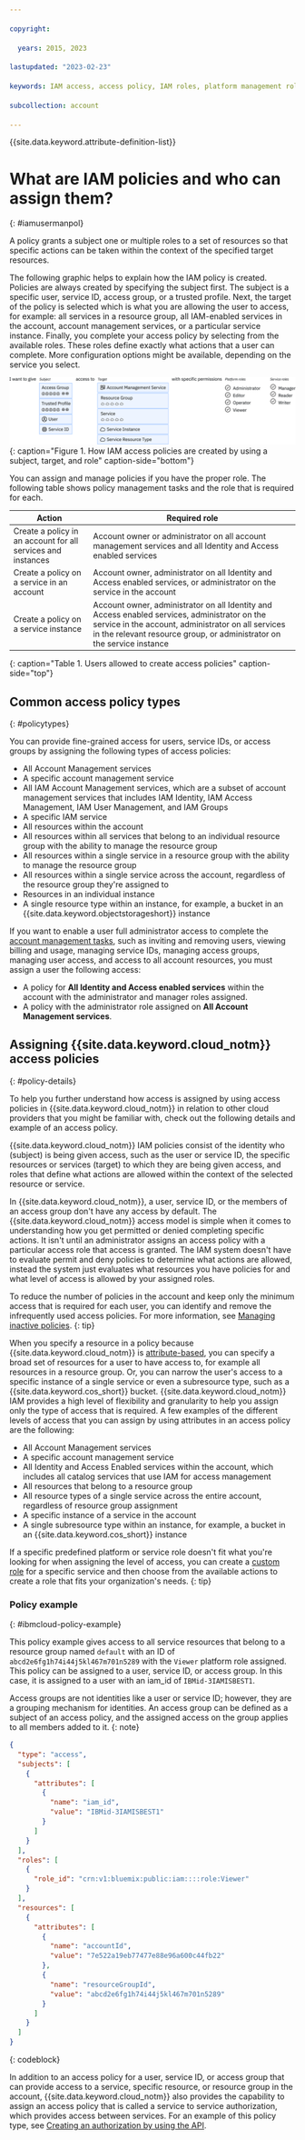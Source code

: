 ```yaml
---

copyright:

  years: 2015, 2023

lastupdated: "2023-02-23"

keywords: IAM access, access policy, IAM roles, platform management roles, service access roles, types of access policies

subcollection: account

---
```


{{site.data.keyword.attribute-definition-list}}


# What are IAM policies and who can assign them?
{: #iamusermanpol}

A policy grants a subject one or multiple roles to a set of resources so that specific actions can be taken within the context of the specified target resources.

The following graphic helps to explain how the IAM policy is created. Policies are always created by specifying the subject first. The subject is a specific user, service ID, access group, or a trusted profile. Next, the target of the policy is selected which is what you are allowing the user to access, for example: all services in a resource group, all IAM-enabled services in the account, account management services, or a particular service instance. Finally, you complete your access policy by selecting from the available roles. These roles define exactly what actions that a user can complete. More configuration options might be available, depending on the service you select.

![Creating IAM policies](images/IAM.svg "How IAM access policies are created by using a subject, target, and role"){: caption="Figure 1. How IAM access policies are created by using a subject, target, and role" caption-side="bottom"}

You can assign and manage policies if you have the proper role. The following table shows policy management tasks and the role that is required for each.

| Action                                                       | Required role                                                                                                            |
|--------------------------------------------------------------|--------------------------------------------------------------------------------------------------------------------------|
| Create a policy in an account for all services and instances | Account owner or administrator on all account management services and all Identity and Access enabled services           |
| Create a policy on a service in an account                   | Account owner, administrator on all Identity and Access enabled services, or administrator on the service in the account |
| Create a policy on a service instance                        | Account owner, administrator on all Identity and Access enabled services, administrator on the service in the account, administrator on all services in the relevant resource group, or administrator on the service instance |
{: caption="Table 1. Users allowed to create access policies" caption-side="top"}


## Common access policy types
{: #policytypes}

You can provide fine-grained access for users, service IDs, or access groups by assigning the following types of access policies:

* All Account Management services
* A specific account management service
* All IAM Account Management services, which are a subset of account management services that includes IAM Identity, IAM Access Management, IAM User Management, and IAM Groups
* A specific IAM service
* All resources within the account
* All resources within all services that belong to an individual resource group with the ability to manage the resource group
* All resources within a single service in a resource group with the ability to manage the resource group
* All resources within a single service across the account, regardless of the resource group they're assigned to
* Resources in an individual instance
* A single resource type within an instance, for example, a bucket in an {{site.data.keyword.objectstorageshort}} instance

If you want to enable a user full administrator access to complete the [account management tasks](/docs/account?topic=account-account-services#account-services), such as inviting and removing users, viewing billing and usage, managing service IDs, managing access groups, managing user access, and access to all account resources, you must assign a user the following access:
* A policy for **All Identity and Access enabled services** within the account with the administrator and manager roles assigned.
* A policy with the administrator role assigned on **All Account Management services**.

## Assigning {{site.data.keyword.cloud_notm}} access policies
{: #policy-details}

To help you further understand how access is assigned by using access policies in {{site.data.keyword.cloud_notm}} in relation to other cloud providers that you might be familiar with, check out the following details and example of an access policy.

{{site.data.keyword.cloud_notm}} IAM policies consist of the identity who (subject) is being given access, such as the user or service ID, the specific resources or services (target) to which they are being given access, and roles that define what actions are allowed within the context of the selected resource or service.

In {{site.data.keyword.cloud_notm}}, a user, service ID, or the members of an access group don't have any access by default. The {{site.data.keyword.cloud_notm}} access model is simple when it comes to understanding how you get permitted or denied completing specific actions. It isn't until an administrator assigns an access policy with a particular access role that access is granted. The IAM system doesn't have to evaluate permit and deny policies to determine what actions are allowed, instead the system just evaluates what resources you have policies for and what level of access is allowed by your assigned roles.

To reduce the number of policies in the account and keep only the minimum access that is required for each user, you can identify and remove the infrequently used access policies. For more information, see [Managing inactive policies](/docs/account?topic=account-iam-audit-policies#iam-audit-policies-list).
{: tip}

When you specify a resource in a policy because {{site.data.keyword.cloud_notm}} is [attribute-based](/docs/account?topic=account-iamusermanpol#how-iam-works), you can specify a broad set of resources for a user to have access to, for example all resources in a resource group. Or, you can narrow the user's access to a specific instance of a single service or even a subresource type, such as a {{site.data.keyword.cos_short}} bucket. {{site.data.keyword.cloud_notm}} IAM provides a high level of flexibility and granularity to help you assign only the type of access that is required. A few examples of the different levels of access that you can assign by using attributes in an access policy are the following:

* All Account Management services
* A specific account management service
* All Identity and Access Enabled services within the account, which includes all catalog services that use IAM for access management
* All resources that belong to a resource group
* All resource types of a single service across the entire account, regardless of resource group assignment
* A specific instance of a service in the account
* A single subresource type within an instance, for example, a bucket in an {{site.data.keyword.cos_short}} instance

If a specific predefined platform or service role doesn't fit what you're looking for when assigning the level of access, you can create a [custom role](/docs/account?topic=account-custom-roles) for a specific service and then choose from the available actions to create a role that fits your organization's needs.
{: tip}

### Policy example
{: #ibmcloud-policy-example}

This policy example gives access to all service resources that belong to a resource group named `default` with an ID of `abcd2e6fg1h74i44j5kl467m701n5289` with the `Viewer` platform role assigned. This policy can be assigned to a user, service ID, or access group. In this case, it is assigned to a user with an iam_id of `IBMid-3IAMISBEST1`.

Access groups are not identities like a user or service ID; however, they are a grouping mechanism for identities. An access group can be defined as a subject of an access policy, and the assigned access on the group applies to all members added to it.
{: note}

```json
{
  "type": "access",
  "subjects": [
    {
      "attributes": [
        {
          "name": "iam_id",
          "value": "IBMid-3IAMISBEST1"
        }
      ]
    }
  ],
  "roles": [
    {
      "role_id": "crn:v1:bluemix:public:iam::::role:Viewer"
    }
  ],
  "resources": [
    {
      "attributes": [
        {
          "name": "accountId",
          "value": "7e522a19eb77477e88e96a600c44fb22"
        },
        {
          "name": "resourceGroupId",
          "value": "abcd2e6fg1h74i44j5kl467m701n5289"
        }
      ]
    }
  ]
}
```
{: codeblock}

In addition to an access policy for a user, service ID, or access group that can provide access to a service, specific resource, or resource group in the account, {{site.data.keyword.cloud_notm}} also provides the capability to assign an access policy that is called a service to service authorization, which provides access between services. For an example of this policy type, see [Creating an authorization by using the API](/docs/account?topic=account-serviceauth#auth-api).
